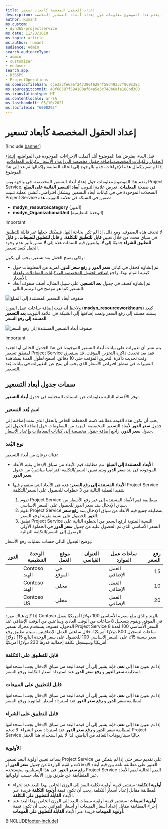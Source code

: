 ```yaml
---
title: إعداد الحقول المخصصة كأبعاد تسعير
description: يقدم هذا الموضوع معلومات حول إعداد أبعاد التسعير المخصصة.
author: Rumant
ms.custom:
- dyn365-projectservice
ms.date: 11/20/2018
ms.topic: article
ms.author: rumant
audience: Admin
search.audienceType:
- admin
- customizer
- enduser
search.app:
- D365PS
- ProjectOperations
ms.openlocfilehash: cce3a3fe6aef247380f6284f58d49337f969c38c
ms.sourcegitcommit: 40f68387f594180af64a5e5c748b6efa188bd300
ms.translationtype: HT
ms.contentlocale: ar-SA
ms.lasthandoff: 05/10/2021
ms.locfileid: "6008295"
---
```

# <a name="setting-up-custom-fields-as-pricing-dimensions"></a>إعداد الحقول المخصصة كأبعاد تسعير 

[!include [banner](../includes/psa-now-project-operations.md)]

قبل البدء، يفترض هذا الموضوع أنك أكملت الإجراءات الموجودة في المواضيع، [إنشاء الحقول والكيانات المخصصة](create-custom-fields-entities.md)و[إضافة حقول مخصصة إلى إعداد الأسعار وكيانات المعاملات](field-references.md). إذا لم تقم بإكمال هذه الإجراءات، فقم بالرجوع إلى الحالة السابقة وإكمالها ثم عد إلى هذا الموضوع. 

يقدم هذا الموضوع معلومات حول إعداد أبعاد التسعير المخصصة. في واجهة ويب Project Service، في صفحة **المعلمات**، تعرض علامة التبويب **أبعاد التسعير القائمة على المبلغ** السجلات الموجودة في في كيانات أبعاد التسعير. وبشكل افتراضي، تُنشئ عملية تثبيت Project Service صفين في الشبكة في علامة التبويب هذه:

- **msdyn_resourcecategory** (الدور)
- **msdyn_OrganizationalUnit** (الوحدة التنظيمية)

> [!IMPORTANT]
> لا تحذف هذه الصفوف. ومع ذلك، إذا لم تكن بحاجة إليها، فيمكنك جعلها غير قابلة للتطبيق في سياق محدد من خلال تعيين **قابل للتطبيق للتكلفة**، و **قابل للتطبيق للمبيعات**، و **قابل للتطبيق للشراء** جميعًا إلى **لا**. ولتعيين قيم السمات هذه إلى **لا** نفس تأثير عدم وجود الحقل كبعد تسعير.

ولكي يصبح الحقل بعد تسعير، يجب أن يكون:

- تم إنشاؤه كحقل في كياني **سعر الدور** و **رفع سعر الدور**. لمزيد من المعلومات حول كيفية القيام بهذا، راجع [إضافة الحقول المخصصة إلى كيانات المعاملات وإعداد الأسعار](field-references.md).
- تم إنشاؤه كصف في جدول **بعد التسعير**. على سبيل المثال، أضف صفوف أبعاد التسعير كما هو موضح في الرسم التالي. 

![صفوف أبعاد التسعير المستندة إلى المبلغ](media/Amt-based-PD.png)

ولاحظ أنه تمت إضافة ساعات عمل المورد (**msdyn_resourceworkhours**) كبعد يستند مستند إلى رفع السعر وتمت إضافتها إلى الشبكة في علامة التبويب **بعد التسعير المستند إلى رفع السعر**.

![صفوف أبعاد التسعير المستندة إلى رفع السعر](media/Markup-based-PD.png)

> [!IMPORTANT]
> يتم نشر أي تغييرات على بيانات أبعاد التسعير الموجودة في هذا الجدول الحالي أو الجديد لمنطق تسعير Project Service فقد بعد تحديث ذاكرة التخزين المؤقت. قد يستغرق وقت تحديث ذاكرة التخزين المؤقت حتى 10 دقائق. اسمح لطول المدة بمشاهدة التغييرات في منطق افتراض الأسعار الذي يجب أن ينتج عن التغييرات في بيانات بُعد التسعير.


## <a name="attributes-of-the-pricing-dimensions-table"></a>سمات جدول أبعاد التسعير
توفر الأقسام التالية معلومات عن السمات المختلفة في جدول **أبعاد التسعير**.

### <a name="pricing-dimension-name"></a>اسم بُعد التسعير
يجب أن تكون هذه القيمة مطابقه لاسم المخطط الخاص بالحقل الذي تمت إضافته إلى جدول **سعر الدور** لأبعاد التسعير المخصصة. لمزيد من المعلومات حول إضافة الحقول إلى جدول **سعر الدور**، راجع [إضافة حقول مخصصة إلى كيانات المعاملات وإعداد الأسعار](field-references.md).

### <a name="type-of-dimension"></a>نوع البُعد
هناك نوعان من أبعاد التسعير:
  
  - **الأبعاد المستندة إلى المبلغ**: تتم مطابقه قيم الأبعاد من سياق الإدخال بقيم الأبعاد الموجودة في بند **سعر الدور** ويتم تعيين السعر/التكلفة افتراضيا مباشرةً من جدول **سعر الدور**.
  - **الأبعاد المستندة إلى رفع السعر**: هذه هي الأبعاد التي ستقوم فيها Project Service بتنفيذ العملية التالية من 3 خطوات للحصول على السعر/التكلفة
 
    1. تقوم Project Service بمطابقة قيم الأبعاد المستندة إلى غير رفع الأسعار من سياق الإدخال ببند سعر الدور للحصول على السعر الأساسي.
    2. تقوم Project Service بمطابقة جميع قيم الأبعاد من سياق الإدخال ببند **رفع سعر الدور** للحصول على نسبة مئوية لرفع السعر.
    3. تطبق Project Service النسبة المئوية لرفع السعر من الخطوة الثانية على السعر الأساسي الذي تم الحصول عليه من جدول **سعر الدور** في الخطوة الأولى للوصول إلى السعر/التكلفة النهائية.
   
   يوضح الجدول التالي حساب عمليات رفع الأسعار.
  
| الدور        | الوحدة التنظيمية    |موقع العمل      |العنوان القياسي      |ساعات عمل الموارد      |  رفع السعر|
| ------------|-------------|-------------------|--------------------|-------------------------|--------:|
|             | Contoso الهند|في الموقع            |                    |العمل الإضافي                 |15     |
|             | Contoso الهند|محلي             |                    |العمل الإضافي                 |10     |
|             | Contoso US   |محلي             |                    |العمل الإضافي                 |20     |


إذا كان هناك مورد Contoso بالهند والذي يبلغ سعره الأساسي 100 دولارًا أمريكيًا يعمل في الموقع، ويقوم بتسجيل 8 ساعات من الوقت العادي وساعتين من الوقت الإضافي عند الدخول، فسوف يستخدم محرك تسعير Project Service السعر الأساسي 100 لمدة 8 ساعات لتسجيل 800 دولارًا أمريكيًا. خلال ساعتي العمل الإضافيتين، سيتم تطبيق رفع سعر بنسبة 15٪ على السعر الأساسي 100 للحصول على سعر الوحدة البالغ 115 دولارًا أمريكيًا وسيسجل تكلفة إجمالية قدرها 230 دولارًا أمريكيًا.

### <a name="applicable-to-cost"></a>قابل للتطبيق على التكلفة 
إذا تم تعيين هذا إلى **نعم**، فإنه يشير إلى أن قيمة البعد من سياق الإدخال يجب استخدامها لمطابقة **سعر الدور** و **رفع سعر الدور** عند استرداد أسعار التكلفة ورفع السعر.

### <a name="applicable-to-sales"></a>قابل للتطبيق على المبيعات
إذا تم تعيين هذا إلى **نعم**، فإنه يشير إلى أن قيمة البعد من سياق الإدخال يجب استخدامها لمطابقة **سعر الدور** و **رفع سعر الدور** عند استرداد أسعار الفاتورة ورفع السعر.

### <a name="applicable-to-purchase"></a>قابل للتطبيق على الشراء
إذا تم تعيين هذا إلى **نعم**، فإنه يشير إلى أن قيمة البعد من سياق الإدخال يجب استخدامها لمطابقة **سعر الدور** و **رفع سعر الدور** عند استرداد سعر الشراء. لا تدعم Project Service حاليًا سيناريوهات التعاقد من الباطن، لذا لا يتم استخدام هذا الحقل. 

### <a name="priority"></a>الأولوية
يساعد تعيين أولوية البعد تسعير Project Service على تقديم سعر حتى إذا لم يتمكن من العثور على مطابقة تامة بين قيم أبعاد الإدخالات والقيم الواردة من جدول **سعر الدور** أو **رفع سعر الدور**. في هذا السيناريو، ستستخدم Project Service القيم الخالية لقيم الأبعاد غير المتطابقة عن طريق وزن الأبعاد حسب أولوياتها.

- **أولوية التكلفة**: ستشير قيمة أولوية تكلفة البعد إلى الوزن الخاص بهذا البعد عند إجراء المطابقة مقابل إعداد أسعار التكلفة. يجب أن تكون قيمة **أولوية التكلفة** فريدة عبر الأبعاد **القابلة للتطبيق على التكلفة**.
- **أولوية المبيعات**: ستشير قيمة أولوية مبيعات البعد إلى الوزن الخاص بهذا البعد عند إجراء المطابقة مقابل إعداد أسعار المبيعات أو أسعار الفواتير. يجب أن تكون قيمة **أولوية المبيعات** فريدة عبر الأبعاد **القابلة للتطبيق على المبيعات**.


[!INCLUDE[footer-include](../includes/footer-banner.md)]